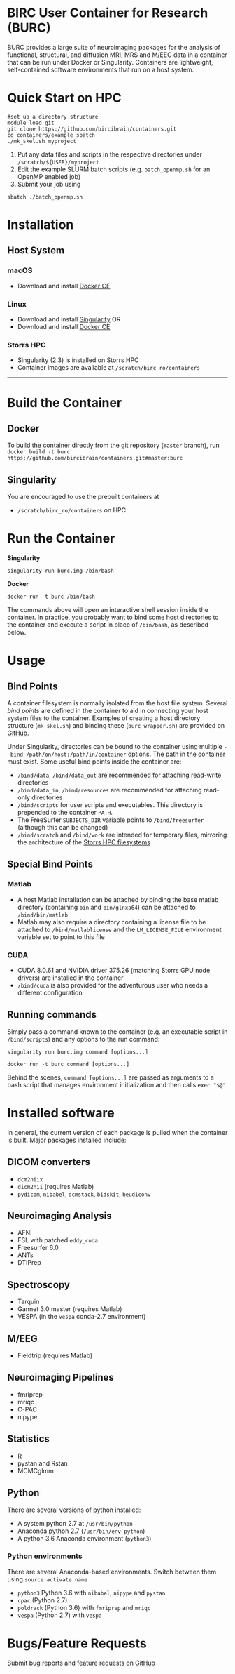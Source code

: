 # BIRC User Container for Research (BURC)

BURC provides a large suite of neuroimaging packages for the analysis of functional, structural, and diffusion MRI, MRS and M/EEG data in a container that can be run under Docker or Singularity. Containers are lightweight, self-contained software environments that run on a host system.

# Quick Start on HPC

```
#set up a directory structure
module load git
git clone https://github.com/bircibrain/containers.git
cd containers/example_sbatch
./mk_skel.sh myproject
```

1. Put any data files and scripts in the respective directories under `/scratch/${USER}/myproject`
2. Edit the example SLURM batch scripts (e.g. `batch_openmp.sh` for an OpenMP enabled job)
3. Submit your job using

`sbatch ./batch_openmp.sh`



# Installation

## Host System
### macOS
- Download and install [Docker CE](https://store.docker.com/editions/community/docker-ce-desktop-mac)

### Linux

- Download and install [Singularity](http://singularity.lbl.gov) OR
- Download and install [Docker CE](https://store.docker.com/editions/community/docker-ce-desktop-mac) 

### Storrs HPC

- Singularity (2.3) is installed on Storrs HPC
- Container images are available at `/scratch/birc_ro/containers`


---

# Build the Container

## Docker
To build the container directly from the git repository (`master` branch), run
`docker build -t burc https://github.com/bircibrain/containers.git#master:burc`

## Singularity
You are encouraged to use the prebuilt containers at 

- `/scratch/birc_ro/containers` on HPC



# Run the Container

**Singularity**

`singularity run burc.img /bin/bash`

**Docker**

`docker run -t burc /bin/bash`

The commands above will open an interactive shell session inside the container. In practice, you probably want to bind some host directories to the container and execute a script in place of `/bin/bash`, as described below.


# Usage

## Bind Points

A container filesystem is normally isolated from the host file system. Several *bind points* are defined in the container to aid in connecting your host system files to the container. Examples of creating a host directory structure (`mk_skel.sh`) and binding these (`burc_wrapper.sh`) are provided on [GitHub](https://github.com/bircibrain/containers).

Under Singularity, directories can be bound to the container using multiple `--bind /path/on/host:/path/in/container` options. The path in the container must exist. Some useful bind points inside the container are:

- `/bind/data`, `/bind/data_out` are recommended for attaching read-write directories
- `/bind/data_in`, `/bind/resources` are recommended for attaching read-only directories
- `/bind/scripts` for user scripts and executables. This directory is prepended to the container `PATH`.
- The FreeSurfer `SUBJECTS_DIR` variable points to `/bind/freesurfer` (although this can be changed)
- `/bind/scratch` and `/bind/work` are intended for temporary files, mirroring the architecture of the [Storrs HPC filesystems](https://wiki.hpc.uconn.edu/index.php/Data_Storage_Guide)

## Special Bind Points 

### Matlab

- A host Matlab installation can be attached by binding the base matlab directory (containing `bin` and `bin/glnxa64`) can be attached to `/bind/bin/matlab` 
- Matlab may also require a directory containing a license file to be attached to `/bind/matlablicense` and the `LM_LICENSE_FILE` environment variable set to point to this file

### CUDA

- CUDA 8.0.61 and NVIDIA driver 375.26 (matching Storrs GPU node drivers) are installed in the container
- `/bind/cuda` is also provided for the adventurous user who needs a different configuration


## Running commands

Simply pass a command known to the container (e.g. an executable script in `/bind/scripts`) and any options to the run command:

`singularity run burc.img command [options...]`

`docker run -t burc command [options...]`

Behind the scenes, `command [options...]` are passed as arguments to a bash script that manages environment initialization and then calls 
`exec "$@"`


# Installed software

In general, the current version of each package is pulled when the container is built. Major packages installed include:

## DICOM converters
- `dcm2niix`
- `dicm2nii` (requires Matlab)
- `pydicom`, `nibabel`, `dcmstack`, `bidskit`, `heudiconv`

## Neuroimaging Analysis
- AFNI
- FSL with patched `eddy_cuda`
- Freesurfer 6.0
- ANTs
- DTIPrep

## Spectroscopy

- Tarquin
- Gannet 3.0 master (requires Matlab)
- VESPA (in the `vespa` conda-2.7 environment)

## M/EEG

- Fieldtrip (requires Matlab)

## Neuroimaging Pipelines

- fmriprep
- mriqc
- C-PAC
- nipype

## Statistics

- R
- pystan and Rstan
- MCMCglmm

## Python

There are several versions of python installed:

- A system python 2.7 at `/usr/bin/python`
- Anaconda python 2.7 (`/usr/bin/env python`)
- A python 3.6 Anaconda environment (`python3`)


### Python environments

There are several Anaconda-based environments. Switch between them using `source activate name`

- `python3` Python 3.6 with `nibabel`, `nipype` and `pystan`
- `cpac` (Python 2.7)
- `poldrack` (Python 3.6) with `fmriprep` and `mriqc`
- `vespa` (Python 2.7) with `vespa`

# Bugs/Feature Requests

Submit bug reports and feature requests on [GitHub](https://github.com/bircibrain/containers/issues/)




